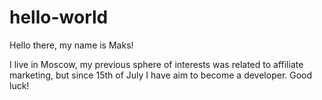 # hello-world

Hello there, my name is Maks!

I live in Moscow, my previous sphere of interests was related to affiliate marketing, but since 15th of July I have aim to become a developer. Good luck!
